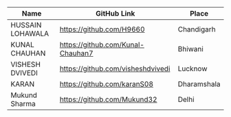 
| Name               | GitHub Link                     | Place
| ------------------ | ------------------------------- |-------------
| HUSSAIN LOHAWALA   | https://github.com/H9660        | Chandigarh
| KUNAL CHAUHAN      | https://github.com/Kunal-Chauhan7 | Bhiwani
| VISHESH DVIVEDI    | https://github.com/visheshdvivedi | Lucknow
| KARAN |             https://github.com/karanS08 | Dharamshala
| Mukund Sharma      |https://github.com/Mukund32 | Delhi
